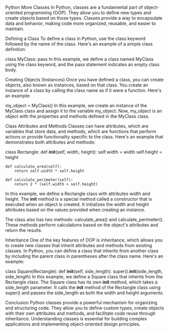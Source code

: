 Python More Classes
In Python, classes are a fundamental part of object-oriented programming (OOP). They allow you to define new types and create objects based on those types. Classes provide a way to encapsulate data and behavior, making code more organized, reusable, and easier to maintain.

Defining a Class
To define a class in Python, use the class keyword followed by the name of the class. Here's an example of a simple class definition:

class MyClass:
    pass
In this example, we define a class named MyClass using the class keyword, and the pass statement indicates an empty class body.

Creating Objects (Instances)
Once you have defined a class, you can create objects, also known as instances, based on that class. You create an instance of a class by calling the class name as if it were a function. Here's an example:

my_object = MyClass()
In this example, we create an instance of the MyClass class and assign it to the variable my_object. Now, my_object is an object with the properties and methods defined in the MyClass class.

Class Attributes and Methods
Classes can have attributes, which are variables that store data, and methods, which are functions that perform actions or provide functionality specific to the class. Here's an example that demonstrates both attributes and methods:

class Rectangle:
    def __init__(self, width, height):
        self.width = width
        self.height = height
    
    def calculate_area(self):
        return self.width * self.height
    
    def calculate_perimeter(self):
        return 2 * (self.width + self.height)
In this example, we define a Rectangle class with attributes width and height. The __init__ method is a special method called a constructor that is executed when an object is created. It initializes the width and height attributes based on the values provided when creating an instance.

The class also has two methods: calculate_area() and calculate_perimeter(). These methods perform calculations based on the object's attributes and return the results.

Inheritance
One of the key features of OOP is inheritance, which allows you to create new classes that inherit attributes and methods from existing classes. In Python, you can define a class that inherits from another class by including the parent class in parentheses after the class name. Here's an example:

class Square(Rectangle):
    def __init__(self, side_length):
        super().__init__(side_length, side_length)
In this example, we define a Square class that inherits from the Rectangle class. The Square class has its own __init__ method, which takes a side_length parameter. It calls the __init__ method of the Rectangle class using super() and passes the side_length as both the width and height arguments.

Conclusion
Python classes provide a powerful mechanism for organizing and structuring code. They allow you to define custom types, create objects with their own attributes and methods, and facilitate code reuse through inheritance. Understanding classes is essential for building complex applications and implementing object-oriented design principles.

